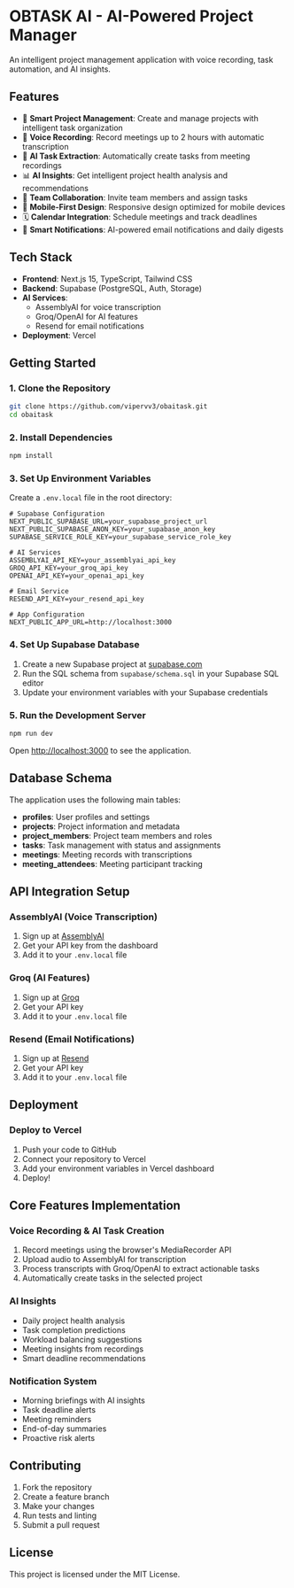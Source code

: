 # OBTASK AI - AI-Powered Project Manager

An intelligent project management application with voice recording, task automation, and AI insights.

## Features

- 🎯 **Smart Project Management**: Create and manage projects with intelligent task organization
- 🎤 **Voice Recording**: Record meetings up to 2 hours with automatic transcription
- 🤖 **AI Task Extraction**: Automatically create tasks from meeting recordings
- 📊 **AI Insights**: Get intelligent project health analysis and recommendations
- 👥 **Team Collaboration**: Invite team members and assign tasks
- 📱 **Mobile-First Design**: Responsive design optimized for mobile devices
- 🗓️ **Calendar Integration**: Schedule meetings and track deadlines
- 📧 **Smart Notifications**: AI-powered email notifications and daily digests

## Tech Stack

- **Frontend**: Next.js 15, TypeScript, Tailwind CSS
- **Backend**: Supabase (PostgreSQL, Auth, Storage)
- **AI Services**: 
  - AssemblyAI for voice transcription
  - Groq/OpenAI for AI features
  - Resend for email notifications
- **Deployment**: Vercel

## Getting Started

### 1. Clone the Repository

```bash
git clone https://github.com/vipervv3/obaitask.git
cd obaitask
```

### 2. Install Dependencies

```bash
npm install
```

### 3. Set Up Environment Variables

Create a `.env.local` file in the root directory:

```env
# Supabase Configuration
NEXT_PUBLIC_SUPABASE_URL=your_supabase_project_url
NEXT_PUBLIC_SUPABASE_ANON_KEY=your_supabase_anon_key
SUPABASE_SERVICE_ROLE_KEY=your_supabase_service_role_key

# AI Services
ASSEMBLYAI_API_KEY=your_assemblyai_api_key
GROQ_API_KEY=your_groq_api_key
OPENAI_API_KEY=your_openai_api_key

# Email Service
RESEND_API_KEY=your_resend_api_key

# App Configuration
NEXT_PUBLIC_APP_URL=http://localhost:3000
```

### 4. Set Up Supabase Database

1. Create a new Supabase project at [supabase.com](https://supabase.com)
2. Run the SQL schema from `supabase/schema.sql` in your Supabase SQL editor
3. Update your environment variables with your Supabase credentials

### 5. Run the Development Server

```bash
npm run dev
```

Open [http://localhost:3000](http://localhost:3000) to see the application.

## Database Schema

The application uses the following main tables:

- **profiles**: User profiles and settings
- **projects**: Project information and metadata
- **project_members**: Project team members and roles
- **tasks**: Task management with status and assignments
- **meetings**: Meeting records with transcriptions
- **meeting_attendees**: Meeting participant tracking

## API Integration Setup

### AssemblyAI (Voice Transcription)
1. Sign up at [AssemblyAI](https://www.assemblyai.com/)
2. Get your API key from the dashboard
3. Add it to your `.env.local` file

### Groq (AI Features)
1. Sign up at [Groq](https://groq.com/)
2. Get your API key
3. Add it to your `.env.local` file

### Resend (Email Notifications)
1. Sign up at [Resend](https://resend.com/)
2. Get your API key
3. Add it to your `.env.local` file

## Deployment

### Deploy to Vercel

1. Push your code to GitHub
2. Connect your repository to Vercel
3. Add your environment variables in Vercel dashboard
4. Deploy!

## Core Features Implementation

### Voice Recording & AI Task Creation
1. Record meetings using the browser's MediaRecorder API
2. Upload audio to AssemblyAI for transcription
3. Process transcripts with Groq/OpenAI to extract actionable tasks
4. Automatically create tasks in the selected project

### AI Insights
- Daily project health analysis
- Task completion predictions
- Workload balancing suggestions
- Meeting insights from recordings
- Smart deadline recommendations

### Notification System
- Morning briefings with AI insights
- Task deadline alerts
- Meeting reminders
- End-of-day summaries
- Proactive risk alerts

## Contributing

1. Fork the repository
2. Create a feature branch
3. Make your changes
4. Run tests and linting
5. Submit a pull request

## License

This project is licensed under the MIT License.
